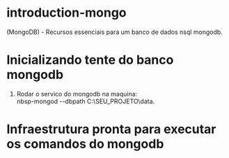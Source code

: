 # introduction-mongo
(MongoDB) - Recursos essenciais para um banco de dados nsql mongodb.

# Inicializando tente do banco mongodb
1. Rodar o servico do mongodb na maquina:<br/>
    nbsp-mongod --dbpath C:\SEU_PROJETO\data.

# Infraestrutura pronta para executar os comandos do mongodb
